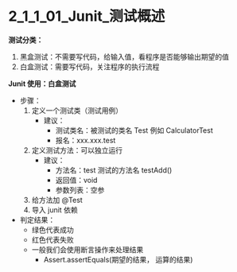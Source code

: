 # 2_1_1_01_Junit_测试概述

**测试分类：**

1. 黑盒测试：不需要写代码，给输入值，看程序是否能够输出期望的值
2. 白盒测试：需要写代码，关注程序的执行流程



**Junit 使用：白盒测试**

- 步骤：
  1. 定义一个测试类（测试用例）
     - 建议：
       - 测试类名：被测试的类名 Test      例如 CalculatorTest
       - 报名：xxx.xxx.test
  2. 定义测试方法：可以独立运行
     - 建议：
       - 方法名：test 测试的方法名			testAdd()
       - 返回值：void
       - 参数列表：空参
  3. 给方法加 @Test
  4. 导入 junit 依赖
- 判定结果：
  - 绿色代表成功 
  - 红色代表失败
  - 一般我们会使用断言操作来处理结果
    - Assert.assertEquals(期望的结果， 运算的结果)




























